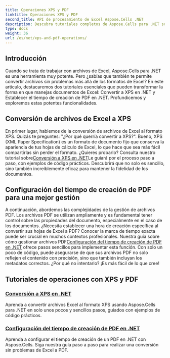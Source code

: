 ```yaml
---
title: Operaciones XPS y PDF
linktitle: Operaciones XPS y PDF
second_title: API de procesamiento de Excel Aspose.Cells .NET
description: Descubra tutoriales completos de Aspose.Cells para .NET sobre operaciones XPS y PDF para agilizar sus conversiones de archivos.
type: docs
weight: 36
url: /es/net/xps-and-pdf-operations/
---
```

## Introducción

Cuando se trata de trabajar con archivos de Excel, Aspose.Cells para .NET es una herramienta muy potente. Pero ¿sabías que también te permite convertir archivos sin problemas más allá de los formatos de Excel? En este artículo, destacaremos dos tutoriales esenciales que pueden transformar la forma en que manejas documentos de Excel: Convertir a XPS en .NET y Establecer el tiempo de creación de PDF en .NET. Profundicemos y exploremos estas potentes funcionalidades. 

## Conversión de archivos de Excel a XPS

 En primer lugar, hablemos de la conversión de archivos de Excel al formato XPS. Quizás te preguntes: "¿Por qué querría convertir a XPS?". Bueno, XPS (XML Paper Specification) es un formato de documento fijo que conserva la apariencia de tus hojas de cálculo de Excel, lo que hace que sea más fácil compartirlas sin perder el formato. ¿Quieres probarlo? Consulta nuestro tutorial sobre[Conversión a XPS en .NET](./converting-to-xps/)Le guiará por el proceso paso a paso, con ejemplos de código prácticos. Descubrirá que no solo es sencillo, sino también increíblemente eficaz para mantener la fidelidad de los documentos.

## Configuración del tiempo de creación de PDF para una mejor gestión

 A continuación, abordemos las complejidades de la gestión de archivos PDF. Los archivos PDF se utilizan ampliamente y es fundamental tener control sobre las propiedades del documento, especialmente en el caso de los documentos. ¿Necesita establecer una hora de creación específica al convertir sus hojas de Excel a PDF? Conocer la marca de tiempo exacta puede ser crucial en muchos contextos profesionales. Nuestra guía sobre cómo gestionar archivos PDF[Configuración del tiempo de creación de PDF en .NET](./setting-pdf-creation-time/) ofrece pasos sencillos para implementar esta función. Con solo un poco de código, puede asegurarse de que sus archivos PDF no solo reflejen el contenido con precisión, sino que también incluyan los metadatos correctos. ¿Por qué no intentarlo? ¡Es más fácil de lo que cree!

## Tutoriales de operaciones con XPS y PDF
### [Conversión a XPS en .NET](./converting-to-xps/)
Aprenda a convertir archivos Excel al formato XPS usando Aspose.Cells para .NET en solo unos pocos y sencillos pasos, guiados con ejemplos de código prácticos.
### [Configuración del tiempo de creación de PDF en .NET](./setting-pdf-creation-time/)
Aprenda a configurar el tiempo de creación de un PDF en .NET con Aspose.Cells. Siga nuestra guía paso a paso para realizar una conversión sin problemas de Excel a PDF.